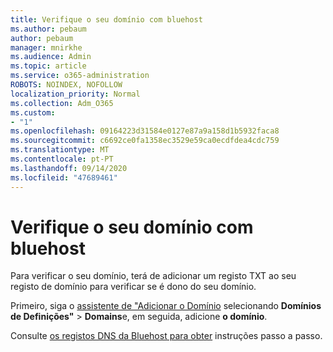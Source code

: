 ```yaml
---
title: Verifique o seu domínio com bluehost
ms.author: pebaum
author: pebaum
manager: mnirkhe
ms.audience: Admin
ms.topic: article
ms.service: o365-administration
ROBOTS: NOINDEX, NOFOLLOW
localization_priority: Normal
ms.collection: Adm_O365
ms.custom:
- "1"
ms.openlocfilehash: 09164223d31584e0127e87a9a158d1b5932faca8
ms.sourcegitcommit: c6692ce0fa1358ec3529e59ca0ecdfdea4cdc759
ms.translationtype: MT
ms.contentlocale: pt-PT
ms.lasthandoff: 09/14/2020
ms.locfileid: "47689461"
---
```

# <a name="verify-your-domain-with-bluehost"></a>Verifique o seu domínio com bluehost

Para verificar o seu domínio, terá de adicionar um registo TXT ao seu registo de domínio para verificar se é dono do seu domínio. 

Primeiro, siga o [assistente de "Adicionar o Domínio](https://portal.office.com/adminportal/home#/Domains) selecionando **Domínios de Definições"** \> **Domains**e, em seguida, adicione **o domínio**.
  
Consulte [os registos DNS da Bluehost para obter](https://docs.microsoft.com/microsoft-365/admin/dns/create-dns-records-at-bluehost) instruções passo a passo.